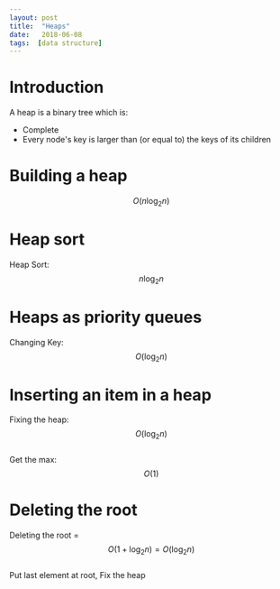 ```yaml
---
layout: post
title:  "Heaps"
date:   2018-06-08
tags:  [data structure]
---
```

# Introduction
A heap is a binary tree which is:
* Complete
* Every node's key is larger than (or equal to) the keys of its children

# Building a heap
$$O(n\log_2n)$$
# Heap sort
Heap Sort: $$n\log_2n$$
<!-- Representing heaps using arrays -->
# Heaps as priority queues
Changing Key: $$O(\log_2n)$$
# Inserting an item in a heap
Fixing the heap: $$O(\log_2n)$$  
Get the max: $$O(1)$$
# Deleting the root
Deleting the root = $$O(1+\log_2n)=O(\log_2n)$$  
Put last element at root, Fix the heap
